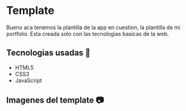 # Template

Bueno aca tenemos la plantilla de la app en cuestion, la plantilla de mi portfolio. Esta creada solo con las tecnologias basicas de la web.

## Tecnologias usadas 🔨
- HTML5
- CSS3
- JavaScript

## Imagenes del template 📷
